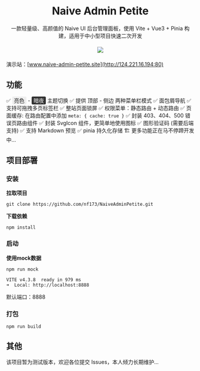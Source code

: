 # <center> Naive Admin Petite </center>

<center> 一款轻量级、高颜值的 Naive UI 后台管理面板，使用 Vite + Vue3 + Pinia 构建，适用于中小型项目快速二次开发</center>

<center style="margin: 20px 0;">
<a href="https://github.com/nf173/NaiveAdminPetite/blob/main/LICENSE"><img src="https://img.shields.io/github/license/nf173/NaiveAdminPetite"></a>
</center>


演示站：[www.naive-admin-petite.site](http://124.221.16.194:80)



## 功能

✅ <font style="background: #eeeeee; padding: 2px 5px; border-radius: 3px;">亮色</font> - <font color="#ffffff" style="background: #333333; padding: 2px 5px; border-radius: 3px;">暗夜</font> 主题切换
✅ 提供 顶部 - 侧边 两种菜单栏模式 
✅ 面包屑导航
✅ 支持可拖拽多页标签栏
✅ 整站页面锁屏 
✅ 权限菜单：静态路由 + 动态路由 
✅ 页面缓存: 在路由配置中添加 `meta: { cache: true }` 
✅ 封装 403、404、500 错误页路由组件 
✅ 封装 SvgIcon 组件，更简单地使用图标
✅ 图形验证码 (需要后端支持)
✅ 支持 Markdown 预览
✅ pinia 持久化存储
🏗️ 更多功能正在马不停蹄开发中...

## 项目部署
### 安装
**拉取项目**
```
git clone https://github.com/nf173/NaiveAdminPetite.git
```
**下载依赖**

```
npm install
```

### 启动

**使用mock数据**

```
npm run mock

VITE v4.3.8  ready in 979 ms
➜  Local: http://localhost:8888
```
默认端口：8888

### 打包
```
npm run build
```

## 其他

该项目暂为测试版本，欢迎各位提交 Issues，本人倾力长期维护...
